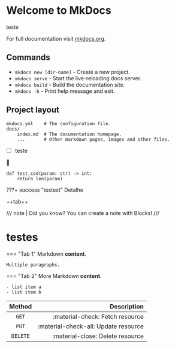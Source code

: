 # Welcome to MkDocs

teste

For full documentation visit [mkdocs.org](https://www.mkdocs.org).

## Commands

* `mkdocs new [dir-name]` - Create a new project.
* `mkdocs serve` - Start the live-reloading docs server.
* `mkdocs build` - Build the documentation site.
* `mkdocs -h` - Print help message and exit.

## Project layout

    mkdocs.yml    # The configuration file.
    docs/
        index.md  # The documentation homepage.
        ...       # Other markdown pages, images and other files.

- [ ] teste

:snake:

``` {.py3 linenums="1" title="my_script.py"}
def test_cod(param: str) -> int:
    return len(param)
```

???+ success "testest"
    Detalhe
    

++tab++

/// note | Did you know?
You can create a note with Blocks!
///

# testes

=== "Tab 1"
    Markdown **content**.

    Multiple paragraphs.

=== "Tab 2"
    More Markdown **content**.

    - list item a
    - list item b

| Method      | Description                          |
| :---------: | -----------------------------------: |
| `GET`       | :material-check:     Fetch resource  |
| `PUT`       | :material-check-all: Update resource |
| `DELETE`    | :material-close:     Delete resource |